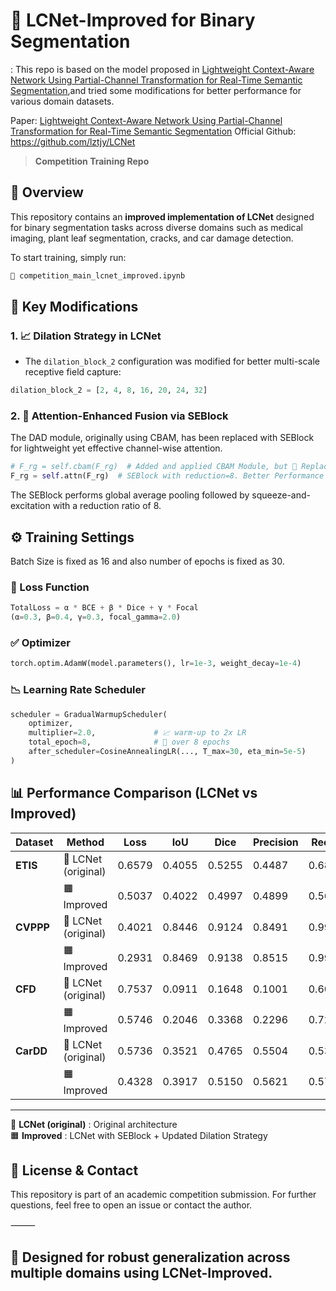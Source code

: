 # 🔬 LCNet-Improved for Binary Segmentation
: This repo is based on the model proposed in [Lightweight Context-Aware Network Using Partial-Channel Transformation for Real-Time Semantic Segmentation](https://ieeexplore.ieee.org/document/10411824),and tried some modifications for better performance for various domain datasets. 

Paper: [Lightweight Context-Aware Network Using Partial-Channel Transformation for Real-Time Semantic Segmentation](https://ieeexplore.ieee.org/document/10411824)
Official Github: https://github.com/lztjy/LCNet

> **Competition Training Repo**  


## 🚀 Overview

This repository contains an **improved implementation of LCNet** designed for binary segmentation tasks across diverse domains such as medical imaging, plant leaf segmentation, cracks, and car damage detection.

To start training, simply run:

```python
📁 competition_main_lcnet_improved.ipynb
```
## 🔧 Key Modifications

### 1. 📈 Dilation Strategy in LCNet

- The `dilation_block_2` configuration was modified for better multi-scale receptive field capture:

```python
dilation_block_2 = [2, 4, 8, 16, 20, 24, 32]
```

### 2. 🧠 Attention-Enhanced Fusion via SEBlock

The DAD module, originally using CBAM, has been replaced with SEBlock for lightweight yet effective channel-wise attention.

```python
# F_rg = self.cbam(F_rg)  # Added and applied CBAM Module, but 🔄 Replaced with:
F_rg = self.attn(F_rg)  # SEBlock with reduction=8. Better Performance
```
The SEBlock performs global average pooling followed by squeeze-and-excitation with a reduction ratio of 8.


## ⚙️ Training Settings
Batch Size is fixed as 16 and also number of epochs is fixed as 30.

### 🧪 Loss Function

```python
TotalLoss = α * BCE + β * Dice + γ * Focal
(α=0.3, β=0.4, γ=0.3, focal_gamma=2.0)
```

### ✅ Optimizer

```python
torch.optim.AdamW(model.parameters(), lr=1e-3, weight_decay=1e-4)
```

### 📉 Learning Rate Scheduler
```python
scheduler = GradualWarmupScheduler(
    optimizer,
    multiplier=2.0,             # 📈 warm-up to 2x LR
    total_epoch=8,              # 🔁 over 8 epochs
    after_scheduler=CosineAnnealingLR(..., T_max=30, eta_min=5e-5)
)
```

## 📊 Performance Comparison (LCNet vs Improved)

| Dataset | Method           | Loss    | IoU    | Dice   | Precision | Recall  |
|---------|------------------|---------|--------|--------|-----------|---------|
| **ETIS**   | 🔷 LCNet (original) | 0.6579 | 0.4055 | 0.5255 | 0.4487    | 0.6873  |
|           | 🟧 Improved         | 0.5037 | 0.4022 | 0.4997 | 0.4899    | 0.5673  |
| **CVPPP**  | 🔷 LCNet (original) | 0.4021 | 0.8446 | 0.9124 | 0.8491    | 0.9939  |
|           | 🟧 Improved         | 0.2931 | 0.8469 | 0.9138 | 0.8515    | 0.9940  |
| **CFD**    | 🔷 LCNet (original) | 0.7537 | 0.0911 | 0.1648 | 0.1001    | 0.6003  |
|           | 🟧 Improved         | 0.5746 | 0.2046 | 0.3368 | 0.2296    | 0.7251  |
| **CarDD**  | 🔷 LCNet (original) | 0.5736 | 0.3521 | 0.4765 | 0.5504    | 0.5357  |
|           | 🟧 Improved         | 0.4328 | 0.3917 | 0.5150 | 0.5621    | 0.5751  |

---

🔷 **LCNet (original)** : Original architecture  
🟧 **Improved** : LCNet with SEBlock + Updated Dilation Strategy




## 🧾 License & Contact

This repository is part of an academic competition submission.
For further questions, feel free to open an issue or contact the author.

⸻

## 🎯 Designed for robust generalization across multiple domains using LCNet-Improved.

